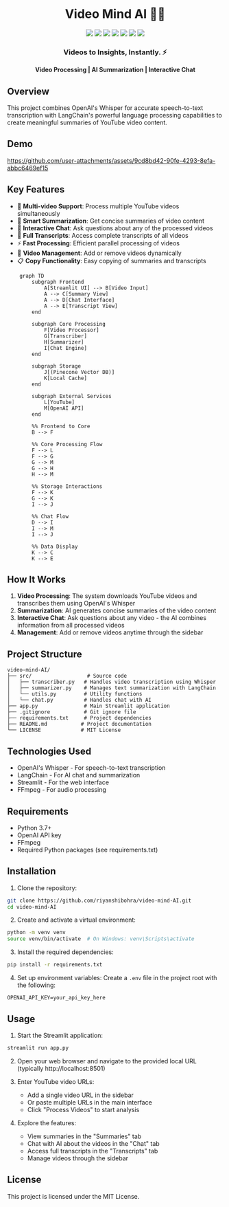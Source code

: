 <div align="center">
  <h1>Video Mind AI 🎥🧠</h1>

  <img src="https://img.shields.io/badge/Python-3776AB?style=for-the-badge&logo=python&logoColor=white" />
  <img src="https://img.shields.io/badge/OpenAI-412991?style=for-the-badge&logo=openai&logoColor=white" />
  <img src="https://img.shields.io/badge/Whisper-4B32C3?style=for-the-badge&logo=openai&logoColor=white" />
  <img src="https://img.shields.io/badge/LangChain-121212?style=for-the-badge&logo=chainlink&logoColor=white" />
  <img src="https://img.shields.io/badge/Pinecone-000000?style=for-the-badge&logo=data:image/svg+xml;base64,PHN2ZyB4bWxucz0iaHR0cDovL3d3dy53My5vcmcvMjAwMC9zdmciIHZpZXdCb3g9IjAgMCAyNCAyNCIgZmlsbD0id2hpdGUiPjxwYXRoIGQ9Ik0xMiAyTDggNmw0IDR2MTJjNi02IDYtMTYtNC0yMHptMCAwTDE2IDZsLTQgNFYyMmMtNi02LTYtMTYgNC0yMHoiLz48L3N2Zz4=&logoColor=white" />
  <img src="https://img.shields.io/badge/Streamlit-FF4B4B?style=for-the-badge&logo=streamlit&logoColor=white" />
  <img src="https://img.shields.io/badge/FFmpeg-007808?style=for-the-badge&logo=ffmpeg&logoColor=white" />

  <h3>Videos to Insights, Instantly. ⚡</h3>

  <p align="center">
    <b>Video Processing | AI Summarization | Interactive Chat</b>
  </p>
</div>

## Overview
This project combines OpenAI's Whisper for accurate speech-to-text transcription with LangChain's powerful language processing capabilities to create meaningful summaries of YouTube video content. 

## Demo

https://github.com/user-attachments/assets/9cd8bd42-90fe-4293-8efa-abbc6469ef15

## Key Features

- 🎥 **Multi-video Support**: Process multiple YouTube videos simultaneously
- 📝 **Smart Summarization**: Get concise summaries of video content
- 💬 **Interactive Chat**: Ask questions about any of the processed videos
- 📜 **Full Transcripts**: Access complete transcripts of all videos
- ⚡ **Fast Processing**: Efficient parallel processing of videos
- 🔄 **Video Management**: Add or remove videos dynamically
- 📋 **Copy Functionality**: Easy copying of summaries and transcripts

```mermaid
    graph TD
        subgraph Frontend
            A[Streamlit UI] --> B[Video Input]
            A --> C[Summary View]
            A --> D[Chat Interface]
            A --> E[Transcript View]
        end

        subgraph Core Processing
            F[Video Processor]
            G[Transcriber]
            H[Summarizer]
            I[Chat Engine]
        end

        subgraph Storage
            J[(Pinecone Vector DB)]
            K[Local Cache]
        end

        subgraph External Services
            L[YouTube]
            M[OpenAI API]
        end

        %% Frontend to Core
        B --> F
        
        %% Core Processing Flow
        F --> L
        F --> G
        G --> M
        G --> H
        H --> M
        
        %% Storage Interactions
        F --> K
        G --> K
        I --> J
        
        %% Chat Flow
        D --> I
        I --> M
        I --> J

        %% Data Display
        K --> C
        K --> E
```

## How It Works

1. **Video Processing**: The system downloads YouTube videos and transcribes them using OpenAI's Whisper
2. **Summarization**: AI generates concise summaries of the video content
3. **Interactive Chat**: Ask questions about any video - the AI combines information from all processed videos
4. **Management**: Add or remove videos anytime through the sidebar

## Project Structure
```
video-mind-AI/
├── src/                  # Source code
│   ├── transcriber.py   # Handles video transcription using Whisper
│   ├── summarizer.py    # Manages text summarization with LangChain
│   └── utils.py         # Utility functions
│   └── chat.py          # Handles chat with AI
├── app.py               # Main Streamlit application
├── .gitignore           # Git ignore file
├── requirements.txt     # Project dependencies
├── README.md           # Project documentation
└── LICENSE             # MIT License
```

## Technologies Used

- OpenAI's Whisper - For speech-to-text transcription
- LangChain - For AI chat and summarization
- Streamlit - For the web interface
- FFmpeg - For audio processing

## Requirements

- Python 3.7+
- OpenAI API key
- FFmpeg
- Required Python packages (see requirements.txt)

## Installation

1. Clone the repository:
```bash
git clone https://github.com/riyanshibohra/video-mind-AI.git
cd video-mind-AI
```

2. Create and activate a virtual environment:
```bash
python -m venv venv
source venv/bin/activate  # On Windows: venv\Scripts\activate
```

3. Install the required dependencies:
```bash
pip install -r requirements.txt
```

4. Set up environment variables:
Create a `.env` file in the project root with the following:
```
OPENAI_API_KEY=your_api_key_here
```

## Usage

1. Start the Streamlit application:
```bash
streamlit run app.py
```

2. Open your web browser and navigate to the provided local URL (typically http://localhost:8501)

3. Enter YouTube video URLs:
   - Add a single video URL in the sidebar
   - Or paste multiple URLs in the main interface
   - Click "Process Videos" to start analysis

4. Explore the features:
   - View summaries in the "Summaries" tab
   - Chat with AI about the videos in the "Chat" tab
   - Access full transcripts in the "Transcripts" tab
   - Manage videos through the sidebar

## License

This project is licensed under the MIT License.
